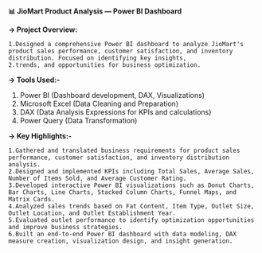 **📊 JioMart Product Analysis — Power BI Dashboard**

**-> Project Overview:** 

    1.Designed a comprehensive Power BI dashboard to analyze JioMart's product sales performance, customer satisfaction, and inventory distribution. Focused on identifying key insights, 
    2.trends, and opportunities for business optimization.
    
**-> Tools Used:-**

   1. Power BI (Dashboard development, DAX, Visualizations)
   2. Microsoft Excel (Data Cleaning and Preparation)
   3. DAX (Data Analysis Expressions for KPIs and calculations)
   4. Power Query (Data Transformation)

**-> Key Highlights:-**

    1.Gathered and translated business requirements for product sales performance, customer satisfaction, and inventory distribution analysis.
    2.Designed and implemented KPIs including Total Sales, Average Sales, Number of Items Sold, and Average Customer Rating.
    3.Developed interactive Power BI visualizations such as Donut Charts, Bar Charts, Line Charts, Stacked Column Charts, Funnel Maps, and Matrix Cards.
    4.Analyzed sales trends based on Fat Content, Item Type, Outlet Size, Outlet Location, and Outlet Establishment Year.
    5.Evaluated outlet performance to identify optimization opportunities and improve business strategies.
    6.Built an end-to-end Power BI dashboard with data modeling, DAX measure creation, visualization design, and insight generation.
